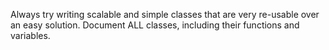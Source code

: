 Always try writing scalable and simple classes that are very re-usable over an easy solution. Document ALL classes, including their functions and variables.